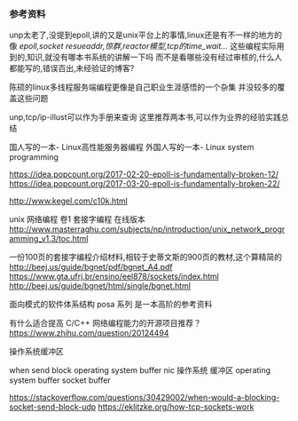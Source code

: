 ### 参考资料


unp太老了,没提到epoll,讲的又是unix平台上的事情,linux还是有不一样的地方的
像
*epoll,socket resueaddr,惊群,reactor模型,tcp的time_wait...*
这些编程实际用到的,知识,就没有哪本书系统的讲解一下吗
而不是看哪些没有经过审核的,什么人都能写的,错误百出,未经验证的博客?

陈硕的linux多线程服务端编程更像是自己职业生涯感悟的一个杂集
并没较多的覆盖这些问题

unp,tcp/ip-illust可以作为手册来查询
这里推荐两本书,可以作为业界的经验实践总结

国人写的一本- Linux高性能服务器编程 
外国人写的一本- Linux system programming


https://idea.popcount.org/2017-02-20-epoll-is-fundamentally-broken-12/
https://idea.popcount.org/2017-03-20-epoll-is-fundamentally-broken-22/

http://www.kegel.com/c10k.html


unix 网络编程 卷1 套接字编程 在线版本
http://www.masterraghu.com/subjects/np/introduction/unix_network_programming_v1.3/toc.html


一份100页的套接字编程介绍材料,相较于史蒂文斯的900页的教材,这个算精简的
http://beej.us/guide/bgnet/pdf/bgnet_A4.pdf
https://www.gta.ufrj.br/ensino/eel878/sockets/index.html
http://beej.us/guide/bgnet/html/single/bgnet.html


面向模式的软件体系结构 posa 系列 是一本高阶的参考资料


有什么适合提高 C/C++ 网络编程能力的开源项目推荐？
https://www.zhihu.com/question/20124494

操作系统缓冲区

when send block
operating system buffer nic
操作系统 缓冲区
operating system buffer
socket buffer

https://stackoverflow.com/questions/30429002/when-would-a-blocking-socket-send-block-udp
https://eklitzke.org/how-tcp-sockets-work
